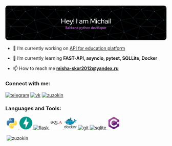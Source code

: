 <p align="center">
  <img src="img/github-header-image.png"/>
</p>

- 🔭 I’m currently working on [API for education platform](https://github.com/Zuzokin/education-platform-API)

- 🌱 I’m currently learning **FAST-API, asyncio, pytest, SQLLite, Docker**

- 📫 How to reach me **misha-skor2012@yandex.ru**

<h3 align="left">Connect with me:</h3>
<p align="left">
<a href="https://t.me/mishaskor" target="blank"><img align="center" src="https://www.svgrepo.com/show/354443/telegram.svg" alt="telegram" height="30" width="40" /></a>
<a href="https://vk.com/mishaskor" target="blank"><img align="center" src="https://www.svgrepo.com/show/349554/vk.svg" alt="vk" height="30" width="40" /></a>
<a href="https://www.leetcode.com/zuzokin" target="blank"><img align="center" src="https://raw.githubusercontent.com/rahuldkjain/github-profile-readme-generator/master/src/images/icons/Social/leet-code.svg" alt="zuzokin" height="30" width="40" /></a>



<h3 align="left">Languages and Tools:</h3>
<p align="left"> <a href="https://www.python.org" target="_blank" rel="noreferrer"> <img src="https://raw.githubusercontent.com/devicons/devicon/master/icons/python/python-original.svg" alt="python" width="40" height="40"/> </a> <a href="https://fastapi.tiangolo.com" target="_blank" rel="noreferrer"> <img src="https://raw.githubusercontent.com/devicons/devicon/55609aa5bd817ff167afce0d965585c92040787a/icons/fastapi/fastapi-original.svg" alt="fast-api" width="40" height="40"/> </a> <a href="https://flask.palletsprojects.com/" target="_blank" rel="noreferrer"> <img src="https://www.vectorlogo.zone/logos/pocoo_flask/pocoo_flask-icon.svg" alt="flask" width="40" height="40"/> </a> <a href="https://www.sqlalchemy.org/" target="_blank" rel="noreferrer"> <img src="https://raw.githubusercontent.com/devicons/devicon/55609aa5bd817ff167afce0d965585c92040787a/icons/sqlalchemy/sqlalchemy-original.svg" alt="sqlalchemy" width="40" height="40"/> </a> <a href="https://www.docker.com/" target="_blank" rel="noreferrer"> <img src="https://raw.githubusercontent.com/devicons/devicon/master/icons/docker/docker-original-wordmark.svg" alt="docker" width="40" height="40"/> </a> <a href="https://git-scm.com/" target="_blank" rel="noreferrer"> <img src="https://www.vectorlogo.zone/logos/git-scm/git-scm-icon.svg" alt="git" width="40" height="40"/> </a> <a href="https://www.sqlite.org/" target="_blank" rel="noreferrer"> <img src="https://www.vectorlogo.zone/logos/sqlite/sqlite-icon.svg" alt="sqlite" width="40" height="40"/> </a> <a href="https://www.w3schools.com/cs/" target="_blank" rel="noreferrer"> <img src="https://raw.githubusercontent.com/devicons/devicon/master/icons/csharp/csharp-original.svg" alt="csharp" width="40" height="40"/> </a> </p>

<p>&nbsp;<img align="center" src="https://github-readme-stats.vercel.app/api?username=zuzokin&show_icons=true&locale=en" alt="zuzokin" /></p>
